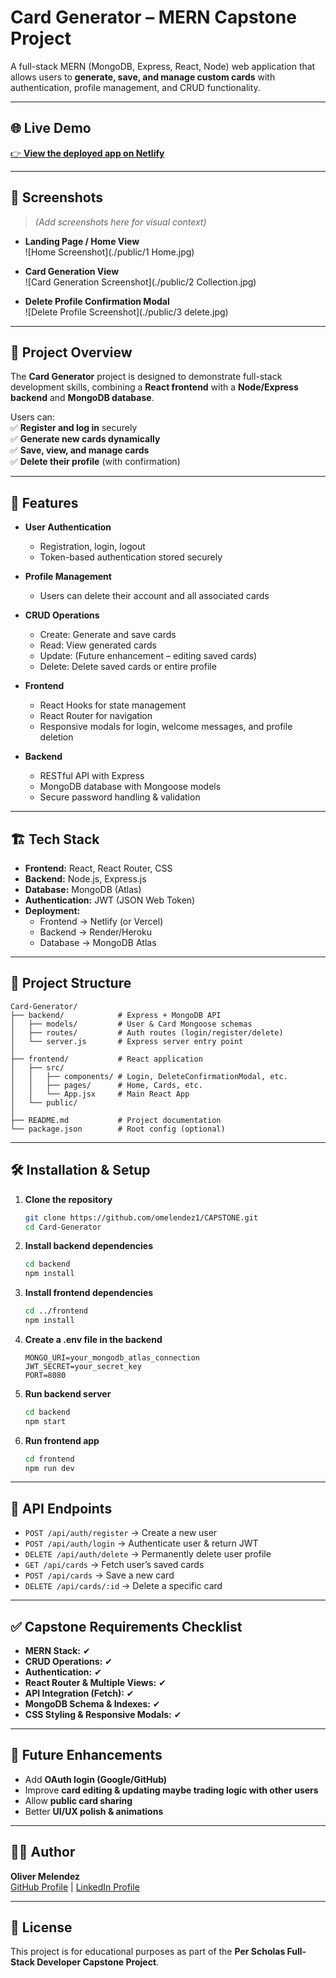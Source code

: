 # Card Generator – MERN Capstone Project

A full-stack MERN (MongoDB, Express, React, Node) web application that allows users to **generate, save, and manage custom cards** with authentication, profile management, and CRUD functionality.

---

## 🌐 Live Demo

[👉 **View the deployed app on Netlify**](#)

---

## 📸 Screenshots

> _(Add screenshots here for visual context)_  

- **Landing Page / Home View**  
![Home Screenshot](./public/1 Home.jpg)

- **Card Generation View**  
![Card Generation Screenshot](./public/2 Collection.jpg)

- **Delete Profile Confirmation Modal**  
![Delete Profile Screenshot](./public/3 delete.jpg)

---

## 📝 Project Overview

The **Card Generator** project is designed to demonstrate full-stack development skills, combining a **React frontend** with a **Node/Express backend** and **MongoDB database**.  

Users can:  
✅ **Register and log in** securely  
✅ **Generate new cards dynamically**  
✅ **Save, view, and manage cards**  
✅ **Delete their profile** (with confirmation)  

---

## 🚀 Features

- **User Authentication**  
  - Registration, login, logout  
  - Token-based authentication stored securely  

- **Profile Management**  
  - Users can delete their account and all associated cards  

- **CRUD Operations**  
  - Create: Generate and save cards  
  - Read: View generated cards  
  - Update: (Future enhancement – editing saved cards)  
  - Delete: Delete saved cards or entire profile  

- **Frontend**  
  - React Hooks for state management  
  - React Router for navigation  
  - Responsive modals for login, welcome messages, and profile deletion  

- **Backend**  
  - RESTful API with Express  
  - MongoDB database with Mongoose models  
  - Secure password handling & validation  

---

## 🏗 Tech Stack

- **Frontend:** React, React Router, CSS  
- **Backend:** Node.js, Express.js  
- **Database:** MongoDB (Atlas)  
- **Authentication:** JWT (JSON Web Token)  
- **Deployment:**  
  - Frontend → Netlify (or Vercel)  
  - Backend → Render/Heroku  
  - Database → MongoDB Atlas  

---

## 📂 Project Structure

```
Card-Generator/
├── backend/            # Express + MongoDB API
│   ├── models/         # User & Card Mongoose schemas
│   ├── routes/         # Auth routes (login/register/delete)
│   └── server.js       # Express server entry point
│
├── frontend/           # React application
│   ├── src/
│   │   ├── components/ # Login, DeleteConfirmationModal, etc.
│   │   ├── pages/      # Home, Cards, etc.
│   │   └── App.jsx     # Main React App
│   └── public/
│
├── README.md           # Project documentation
└── package.json        # Root config (optional)
```

---

## 🛠️ Installation & Setup

1. **Clone the repository**
   ```bash
   git clone https://github.com/omelendez1/CAPSTONE.git
   cd Card-Generator
   ```

2. **Install backend dependencies**
   ```bash
   cd backend
   npm install
   ```

3. **Install frontend dependencies**
   ```bash
   cd ../frontend
   npm install
   ```

4. **Create a .env file in the backend**
   ```
   MONGO_URI=your_mongodb_atlas_connection
   JWT_SECRET=your_secret_key
   PORT=8080
   ```

5. **Run backend server**
   ```bash
   cd backend
   npm start
   ```

6. **Run frontend app**
   ```bash
   cd frontend
   npm run dev
   ```

---

## 📡 API Endpoints

- `POST /api/auth/register` → Create a new user  
- `POST /api/auth/login` → Authenticate user & return JWT  
- `DELETE /api/auth/delete` → Permanently delete user profile  
- `GET /api/cards` → Fetch user’s saved cards  
- `POST /api/cards` → Save a new card  
- `DELETE /api/cards/:id` → Delete a specific card  

---

## ✅ Capstone Requirements Checklist

- **MERN Stack:** ✔  
- **CRUD Operations:** ✔  
- **Authentication:** ✔  
- **React Router & Multiple Views:** ✔  
- **API Integration (Fetch):** ✔  
- **MongoDB Schema & Indexes:** ✔  
- **CSS Styling & Responsive Modals:** ✔  

---

## 🎯 Future Enhancements

- Add **OAuth login (Google/GitHub)**  
- Improve **card editing & updating maybe trading logic with other users**  
- Allow **public card sharing**  
- Better **UI/UX polish & animations**  

---

## 👨‍💻 Author

**Oliver Melendez**  
[GitHub Profile](https://github.com/omelendez1) | [LinkedIn Profile](www.linkedin.com/in/omelendez1)

---

## 📜 License

This project is for educational purposes as part of the **Per Scholas Full-Stack Developer Capstone Project**.
